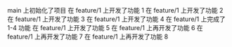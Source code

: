 main 上初始化了项目
在 feature/1 上开发了功能 1
在 feature/1 上开发了功能 2
在 feature/1 上开发了功能 3
在 feature/1 上开发了功能 4
在 feature/1 上完成了 1-4 功能
在 feature/1 上开发了功能 5
在 feature/1 上再开发了功能 6
在 feature/1 上再开发了功能 7
在 feature/1 上再开发了功能 8
